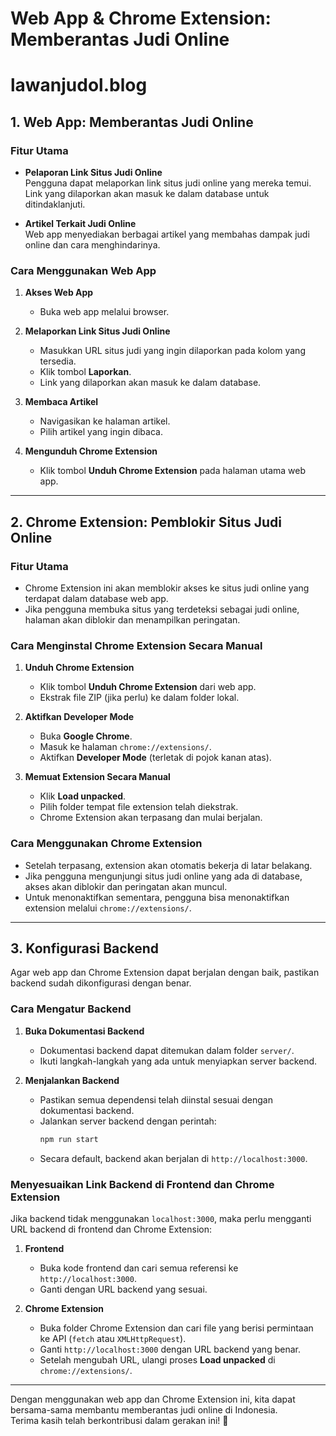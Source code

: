 # Web App & Chrome Extension: Memberantas Judi Online

# lawanjudol.blog

## 1. Web App: Memberantas Judi Online

### Fitur Utama
- **Pelaporan Link Situs Judi Online**  
  Pengguna dapat melaporkan link situs judi online yang mereka temui. Link yang dilaporkan akan masuk ke dalam database untuk ditindaklanjuti.
  
- **Artikel Terkait Judi Online**  
  Web app menyediakan berbagai artikel yang membahas dampak judi online dan cara menghindarinya.

### Cara Menggunakan Web App
1. **Akses Web App**  
   - Buka web app melalui browser.

2. **Melaporkan Link Situs Judi Online**  
   - Masukkan URL situs judi yang ingin dilaporkan pada kolom yang tersedia.
   - Klik tombol **Laporkan**.
   - Link yang dilaporkan akan masuk ke dalam database.

3. **Membaca Artikel**  
   - Navigasikan ke halaman artikel.
   - Pilih artikel yang ingin dibaca.

4. **Mengunduh Chrome Extension**  
   - Klik tombol **Unduh Chrome Extension** pada halaman utama web app.

---

## 2. Chrome Extension: Pemblokir Situs Judi Online

### Fitur Utama
- Chrome Extension ini akan memblokir akses ke situs judi online yang terdapat dalam database web app.
- Jika pengguna membuka situs yang terdeteksi sebagai judi online, halaman akan diblokir dan menampilkan peringatan.

### Cara Menginstal Chrome Extension Secara Manual
1. **Unduh Chrome Extension**  
   - Klik tombol **Unduh Chrome Extension** dari web app.
   - Ekstrak file ZIP (jika perlu) ke dalam folder lokal.

2. **Aktifkan Developer Mode**  
   - Buka **Google Chrome**.
   - Masuk ke halaman `chrome://extensions/`.
   - Aktifkan **Developer Mode** (terletak di pojok kanan atas).

3. **Memuat Extension Secara Manual**  
   - Klik **Load unpacked**.
   - Pilih folder tempat file extension telah diekstrak.
   - Chrome Extension akan terpasang dan mulai berjalan.

### Cara Menggunakan Chrome Extension
- Setelah terpasang, extension akan otomatis bekerja di latar belakang.
- Jika pengguna mengunjungi situs judi online yang ada di database, akses akan diblokir dan peringatan akan muncul.
- Untuk menonaktifkan sementara, pengguna bisa menonaktifkan extension melalui `chrome://extensions/`.

---

## 3. Konfigurasi Backend

Agar web app dan Chrome Extension dapat berjalan dengan baik, pastikan backend sudah dikonfigurasi dengan benar.  

### Cara Mengatur Backend
1. **Buka Dokumentasi Backend**  
   - Dokumentasi backend dapat ditemukan dalam folder `server/`.  
   - Ikuti langkah-langkah yang ada untuk menyiapkan server backend.

2. **Menjalankan Backend**  
   - Pastikan semua dependensi telah diinstal sesuai dengan dokumentasi backend.
   - Jalankan server backend dengan perintah:
     ```sh
     npm run start
     ```
   - Secara default, backend akan berjalan di `http://localhost:3000`.

### Menyesuaikan Link Backend di Frontend dan Chrome Extension
Jika backend tidak menggunakan `localhost:3000`, maka perlu mengganti URL backend di frontend dan Chrome Extension:

1. **Frontend**  
   - Buka kode frontend dan cari semua referensi ke `http://localhost:3000`.  
   - Ganti dengan URL backend yang sesuai.

2. **Chrome Extension**  
   - Buka folder Chrome Extension dan cari file yang berisi permintaan ke API (`fetch` atau `XMLHttpRequest`).  
   - Ganti `http://localhost:3000` dengan URL backend yang benar.  
   - Setelah mengubah URL, ulangi proses **Load unpacked** di `chrome://extensions/`.

---

Dengan menggunakan web app dan Chrome Extension ini, kita dapat bersama-sama membantu memberantas judi online di Indonesia.  
Terima kasih telah berkontribusi dalam gerakan ini! 🙌
